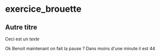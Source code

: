 # exercice_brouette

## Autre titre
Ceci est un *texte*

Ok Benoit maintenant on fait la pause ?
Dans moins d'une minute il est 44

<!-- Cou cou! -->